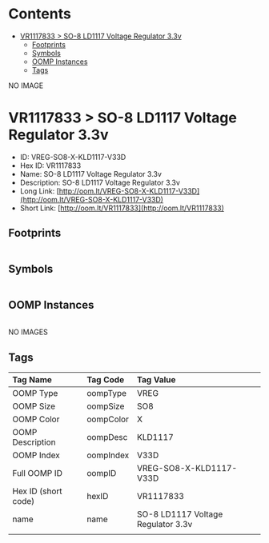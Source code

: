 



Contents
========

* [VR1117833 > SO-8 LD1117 Voltage Regulator 3.3v](#vr1117833--so-8-ld1117-voltage-regulator-33v)
	* [Footprints](#footprints)
	* [Symbols](#symbols)
	* [OOMP Instances](#oomp-instances)
	* [Tags](#tags)
  
NO IMAGE  
# VR1117833 > SO-8 LD1117 Voltage Regulator 3.3v

- ID: VREG-SO8-X-KLD1117-V33D
- Hex ID: VR1117833
- Name: SO-8 LD1117 Voltage Regulator 3.3v
- Description: SO-8 LD1117 Voltage Regulator 3.3v
- Long Link: [http://oom.lt/VREG-SO8-X-KLD1117-V33D](http://oom.lt/VREG-SO8-X-KLD1117-V33D)
- Short Link: [http://oom.lt/VR1117833](http://oom.lt/VR1117833)

## Footprints
  

||||
| :--- | :--- | :--- |

## Symbols
  

||||
| :--- | :--- | :--- |

## OOMP Instances
  

||||
| :--- | :--- | :--- |
  
NO IMAGES  
## Tags
  

|Tag Name|Tag Code|Tag Value|
| :--- | :--- | :--- |
|OOMP Type|oompType|VREG|
|OOMP Size|oompSize|SO8|
|OOMP Color|oompColor|X|
|OOMP Description|oompDesc|KLD1117|
|OOMP Index|oompIndex|V33D|
|Full OOMP ID|oompID|VREG-SO8-X-KLD1117-V33D|
|Hex ID (short code)|hexID|VR1117833|
|name|name|SO-8 LD1117 Voltage Regulator 3.3v|
||||
